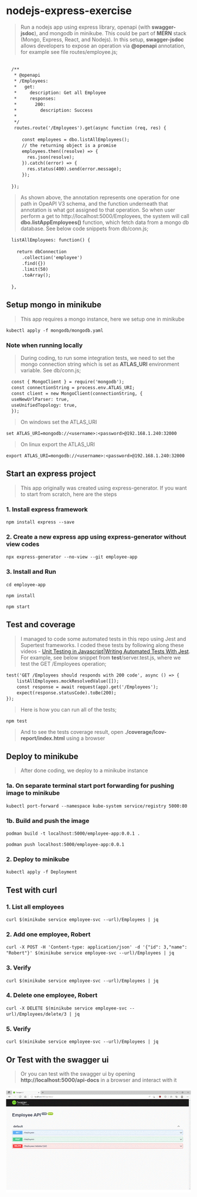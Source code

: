 # nodejs-express-exercise

> Run a nodejs app using express library, openapi (with **swagger-jsdoc**), and mongodb in minikube. This could be part of **MERN** stack (Mongo, Express, React, and Nodejs). In this setup, **swagger-jsdoc** allows developers to expose an operation via **@openapi** annotation, for example see file routes/employee.js;

```

  /**
   * @openapi
   * /Employees:
   *   get:
   *     description: Get all Employee
   *     responses: 
   *       200:
   *         description: Success 
   *  
   */
   routes.route('/Employees').get(async function (req, res) {

      const employees = dbo.listAllEmployees();
      // the returning object is a promise
      employees.then((resolve) => {
        res.json(resolve);
      }).catch((error) => {
        res.status(400).send(error.message);
      });  

  });

```

> As shown above, the annotation represents one operation for one path in OpeAPI V3 schema, and the function underneath that annotation is what got assigned to that operation. So when user perform a get to http://localhost:5000/Employees, the system will call **dbo.listAppEmployees()** function, which fetch data from a mongo db database. See below code snippets from db/conn.js;

```
  listAllEmployees: function() {
    
    return dbConnection
      .collection('employee')
      .find({})
      .limit(50)
      .toArray();
      
  },
```

## Setup mongo in minikube

> This app requires a mongo instance, here we setup one in minikube

```
kubectl apply -f mongodb/mongodb.yaml
```

### Note when running locally

> During coding, to run some integration tests, we need to set the mongo connection string which is set as **ATLAS_URI** environment variable. See db/conn.js;

```
  const { MongoClient } = require('mongodb');
  const connectionString = process.env.ATLAS_URI;
  const client = new MongoClient(connectionString, {
  useNewUrlParser: true,
  useUnifiedTopology: true,
  });
```

> On windows set the ATLAS_URI

```
set ATLAS_URI=mongodb://<username>:<password>@192.168.1.240:32000
```

> On linux export the ATLAS_URI

```
export ATLAS_URI=mongodb://<username>:<password>@192.168.1.240:32000
```

## Start an express project

> This app originally was created using express-generator. If you want to start from scratch, here are the steps  

### 1. Install express framework

```
npm install express --save
```

### 2. Create a new express app using express-generator without view codes

```
npx express-generator --no-view --git employee-app
```

### 3. Install and Run

```
cd employee-app
```

```
npm install
```

```
npm start
```

## Test and coverage

> I managed to code some automated tests in this repo using Jest and Supertest frameworks. I coded these tests by following along these videos - [Unit Testing in Javascript|Writing Automated Tests With Jest](https://www.youtube.com/watch?v=hz0_q1MJa2k&list=PL0X6fGhFFNTd5_wsAMasuLarx_VSkqYYX). For example, see below snippet from __test__/server.test.js, where we test the GET /Employees operation;

```
test('GET /Employees should responds with 200 code', async () => {
    listAllEmployees.mockResolvedValue([]);
    const response = await request(app).get('/Employees');
    expect(response.statusCode).toBe(200);
});
```

> Here is how you can run all of the tests;

```
npm test
```

> And to see the tests coverage result, open **./coverage/lcov-report/index.html** using a browser

## Deploy to minikube

> After done coding, we deploy to a minikube instance

### 1a. On separate terminal start port forwarding for pushing image to minikube

```
kubectl port-forward --namespace kube-system service/registry 5000:80
```

### 1b. Build and push the image

```
podman build -t localhost:5000/employee-app:0.0.1 .
```

```
podman push localhost:5000/employee-app:0.0.1
```

### 2. Deploy to minikube

```
kubectl apply -f Deployment
```

## Test with curl

### 1. List all employees

```
curl $(minikube service employee-svc --url)/Employees | jq
```

### 2. Add one employee, Robert
```
curl -X POST -H 'Content-type: application/json' -d '{"id": 3,"name": "Robert"}' $(minikube service employee-svc --url)/Employees | jq
```
### 3. Verify
```
curl $(minikube service employee-svc --url)/Employees | jq
```
 
### 4. Delete one employee, Robert
```
curl -X DELETE $(minikube service employee-svc --url)/Employees/delete/3 | jq
```
### 5. Verify
```
curl $(minikube service employee-svc --url)/Employees | jq
```
 
## Or Test with the swagger ui

> Or you can test with the swagger ui by opening **http://localhost:5000/api-docs** in a browser and interact with it

<p align="center"><img src="images/AnimatedSwagger.gif" alt="Test Swagger UI Image"/></p>

